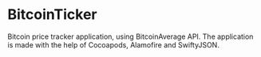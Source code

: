# BitcoinTicker
Bitcoin price tracker application, using BitcoinAverage API. The application is made with the help of Cocoapods, Alamofire and SwiftyJSON. 
